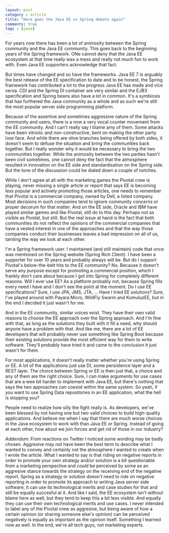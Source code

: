 ```yaml
---
layout: post
category : article
title: "Here goes the Java EE vs Spring debate again"
comments: true
tags : [java]
---
```


For years now there has been a lot of animosity between the Spring community and the Java EE community. This goes back to the beginning years of the Spring framework. ONe cannot deny that the Java EE ecosystem at that time really was a mess and really not much fun to work with. Even Java EE supporters acknowledge that fact. 

But times have changed and so have the frameworks. Java EE 7 is arguably the best release of the EE specification to date and to be honest, the Spring framework has contributed a lot to the progress Java EE has made and vice versa. CDI and the Spring DI container are very similar and the EJB3 specification and Spring beans also have a lot in common. It's a symbiosis that has furthered the Java community as a whole and as such we're still the most popular server side programming platform. 

Because of the assertive and sometimes aggressive nature of the Spring community and users, there is a now a very vocal counter movement from the EE community. And I can't really say I blame amy of them. Some attacks have been vitriolic and non-constructive, bent on making the other party lose face. And while there are olive branches being offered by both sides, it doesn't seem to defuse the situation and bring the communities back together. But I really wonder why it would be necessary to bring the two communities together. While the animosity between the two parties hasn't been civil sometimes, one cannot deny the fact that the atmosphere resulted in innovation on the EE side and standardisation on the Spring side. But the tone of the discussion could be dialed down a couple of notches.

While I don't agree at all with the marketing games the Pivotal crew is playing, never missing a single article or report that says EE is becoming less popular and actively promoting those articles, one needs to remember that Pivotal is a commercial company, owned by Dell, a listed company. Most decisions in such companies tend to ignore community concerns or proper decorum for that matter. And on the EE side, Oracle and IBM have played similar games and like Pivotal, still do to this day. Perhaps not as visible as Pivotal, but still. But the real issue at hand is the fact that both communities do not reflect the opinions of the commercial companies that have a vested interest in one of the approaches and that the way those companies conduct their businesses leaves a bad impression on all of us, tainting the way we look at each other.

I'm a Spring framework user. I maintained (and still maintain) code that once was mentioned on the Spring website (Spring Rich Client). I have been a supporter for over 10 years and probably always will be. But do I support Pivotal's below-the-belt hits to the EE community? No. Because it doesn't serve any purpose except for promoting a commercial position, which I frankly don't care about because I got into Spring for completely different reasons. Will I ever use EE? As a platform probably not, because Spring fills every need I have and I don't see the point at the moment. Do I use EE specifications? Sure, I use JPA, JMS, JTA, ... Have I tried EE solutions? Sure, I've played around with Payara Micro, WildFly Swarm and KumuluzEE, but in the end I decided it just wasn't for me.

And in the EE community, similar voices exist. They have their own valid reasons to choose the EE approach over the Spring approach. And I'm fine with that, as long as the solutions they built with it fill a need, why should anyone have a problem with that. And like me, there are a lot of EE developers that will probably never use something like Spring Boot because their existing solutions provide the most efficient way for them to write software. They'll probably have tried it and came to the conclusion it just wasn't for them.

For most applications, it doesn't really matter whether you're using Spring or EE. A lot of the applications just use DI, some persistence layer and a REST layer. The choice between Spring or EE is then just that, a choice and any of them are the right choice. Sure, I can make arguments for use cases that are a wee bit harder to implement with Java EE, but there's nothing that says the two approaches can coexist within the same system. So yeah, if you want to use Spring Data repositories in an EE application, what the hell is stopping you? 

People need to realize how silly the fight really is. As developers, we've been blessed by not having one but two valid choices to build high-quality applications. And believe me when I say that there are much worse choices in the Java ecosystem to work with than Java EE or Spring. Instead of going at each other, how about we join forces and get rid of those in our industry?

*Addendum:* From reactions on Twitter I noticed some wording may be badly chosen. Aggresive may not have been the best term to describe what I wanted to convey and certainly not the atmosphere I wanted to create when I wrote the article. What I wanted to say is that riding on negative reports in order to promote your own strategy and/or solution is a bit questionable from a marketing perspective and *could* be perceived by some as an aggresive stance towards the strategy on the receiving end of the negative report. Spring as a strategy or solution doesn't need to ride on negative reporting in order to promote its approach to writing Java server side software, it can use its technological merits and case studies for that and still be equally succesful at it. And like I said, the EE ecosystem isn't without blame here as well, but they tend to keep this a bit less visible. And equally they can use their own technological merits and use cases.
I never intended to label any of the Pivotal crew as aggresive, but being aware of how a certain opinion (or sharing someone else's opinion) can be perceived negatively is equally as important as the opinion itself. Something I learned now as well. In the end, we're all tech guys, not marketing experts. 